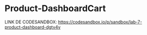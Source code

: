 # Product-DashboardCart

LINK DE CODESANDBOX: 
https://codesandbox.io/p/sandbox/lab-7-product-dashboard-dgtv4v


